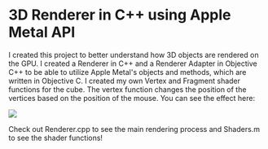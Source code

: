 <h1>3D Renderer in C++ using Apple Metal API</h1>

<p>I created this project to better understand how 3D objects are rendered on the GPU. I created a Renderer in C++ and a Renderer Adapter in Objective C++ to be able to utilize Apple Metal's objects and methods, which are written in Objective C. I created my own Vertex and Fragment shader functions for the cube. The vertex function changes the position of the vertices based on the position of the mouse. You can see the effect here: </p>

![](https://github.com/madelinesimpson/3DRenderer/blob/main/cube.gif)

<p>Check out Renderer.cpp to see the main rendering process and Shaders.m to see the shader functions!</p>
